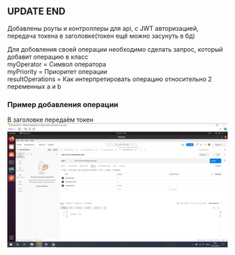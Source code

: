 ## UPDATE END

Добавлены роуты и контроллеры для api, с JWT авторизацией, передача токена в заголовке(токен ещё можно засунуть в бд)

Для добовления своей операции необходимо сделать запрос, который добавит операцию в класс <br />
myOperator =  Символ оператора <br />
myPriority = Приоритет операции <br />
resultOperations = Как интерпретировать операцию относительно 2 переменных a и b 

### Пример добавления операции
В заголовке передаём токен
![alt text](picture/addOperation.jpg "Добовление операции")
